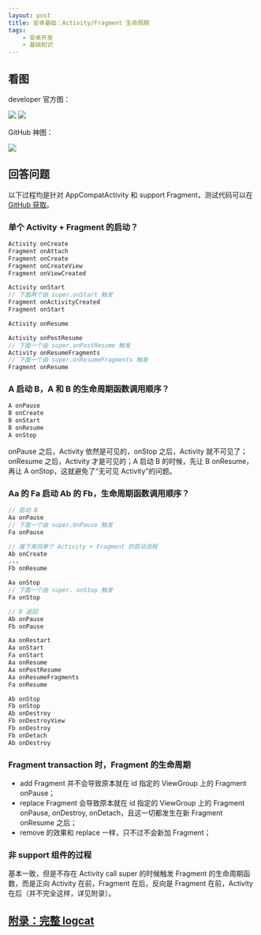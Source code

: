 ```yaml
---
layout: post
title: 安卓基础：Activity/Fragment 生命周期
tags:
    - 安卓开发
    - 基础知识
---
```


## 看图

developer 官方图：

![](https://imgs.piasy.com/2018-03-23-activity_lifecycle.png)  ![](https://imgs.piasy.com/2018-03-23-fragment_lifecycle.png)

GitHub 神图：

![](https://imgs.piasy.com/2018-03-23-2017010890963complete_android_fragment_lifecycle.png)

## 回答问题

以下过程均是针对 AppCompatActivity 和 support Fragment，测试代码可以在 [GitHub 获取](https://github.com/Piasy/android-lifecycle)。

### 单个 Activity + Fragment 的启动？

``` java
Activity onCreate
Fragment onAttach
Fragment onCreate
Fragment onCreateView
Fragment onViewCreated

Activity onStart
// 下面两个由 super.onStart 触发
Fragment onActivityCreated
Fragment onStart

Activity onResume

Activity onPostResume
// 下面一个由 super.onPostResume 触发
Activity onResumeFragments
// 下面一个由 super.onResumeFragments 触发
Fragment onResume
```

### A 启动 B，A 和 B 的生命周期函数调用顺序？

``` java
A onPause
B onCreate
B onStart
B onResume
A onStop
```

onPause 之后，Activity 依然是可见的，onStop 之后，Activity 就不可见了；onResume 之后，Activity 才是可见的；A 启动 B 的时候，先让 B onResume，再让 A onStop，这就避免了“无可见 Activity”的问题。

### Aa 的 Fa 启动 Ab 的 Fb，生命周期函数调用顺序？

``` java
// 启动 B
Aa onPause
// 下面一个由 super.OnPause 触发
Fa onPause

// 接下来同单个 Activity + Fragment 的启动流程
Ab onCreate
...
Fb onResume

Aa onStop
// 下面一个由 super. onStop 触发
Fa onStop

// B 返回
Ab onPause
Fb onPause

Aa onRestart
Aa onStart
Fa onStart
Aa onResume
Aa onPostResume
Aa onResumeFragments
Fa onResume

Ab onStop
Fb onStop
Ab onDestroy
Fb onDestroyView
Fb onDestroy
Fb onDetach
Ab onDestroy
```

### Fragment transaction 时，Fragment 的生命周期

+ add Fragment 并不会导致原本就在 id 指定的 ViewGroup 上的 Fragment onPause；
+ replace Fragment 会导致原本就在 id 指定的 ViewGroup 上的 Fragment onPause, onDestroy, onDetach，且这一切都发生在新 Fragment onResume 之后；
+ remove 的效果和 replace 一样，只不过不会新加 Fragment；

### 非 support 组件的过程

基本一致，但是不存在 Activity call super 的时候触发 Fragment 的生命周期函数，而是正向 Activity 在前，Fragment 在后，反向是 Fragment 在前，Activity 在后（并不完全这样，详见附录）。

## [附录：完整 logcat](/2017/01/14/Android-Basics-Activity-Fragment-Life-Cycle-Appendix/index.html)
